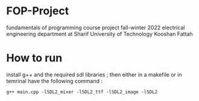 # FOP-Project
fundamentals of programming course project fall-winter 2022 
electrical engineering department at Sharif University of Technology
Kooshan Fattah
# How to run
install g++ and the required sdl libraries ; then either in a makefile or in temrinal have the following command :
```
g++ main.cpp -lSDL2_mixer -lSDL2_ttf -lSDL2_image -lSDL2
```
